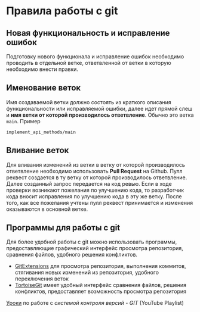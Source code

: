 ﻿# Правила работы с git

## Новая функциональность и исправление ошибок

Подготовку нового функционала и исправление ошибок необходимо проводить в отдельной ветке, ответвленной от ветки в которую необходимо внести правки.

## Именование веток
Имя создаваемой ветки должно состоять из краткого описания функциональности или исправляемой ошибки, далее идет прямой слеш и **имя ветки от которой производилось ответвление**. Обычно это ветка `main`.
Пример

    implement_api_methods/main

## Вливание веток
Для вливания изменений из ветки в ветку от которой производилось ответвление необходимо использовать **Pull Request** на Github. Пулл реквест создается в ту ветку от которой производилось ответвление. Далее созданный запрос передается на код ревью. Если в ходе проверки возникают пожелания по улучшению кода, то разработчик кода вносит исправления по улучшению кода в эту же ветку. После того, как все пожелания учтены пулл реквест принимается и изменения оказываются в основной ветке.

## Программы для работы с git
Для более удобной работы с git можно использовать программы, предоставляющие графический интерфейс просмотра репозитория, сравнения файлов, удобного решения конфликтов.

 - [GitExtensions](http://gitextensions.github.io/) для просмотра
   репозитория, выполнения коммитов, стягивания новых изменений из
   репозитория, удобного переключения веток
 - [TortoiseGit](https://tortoisegit.org/download/) имеет удобный
   интерфейс сравнения файлов, решения конфликтов, предоставляет
   возможность просмотра репозитория


[Уроки](https://www.youtube.com/playlist?list=PLRs8EELOYKc44Y_fKFvADdPXbrYZDQqr0) по работе с *системой контроля версий - GIT* (YouTube Playlist)